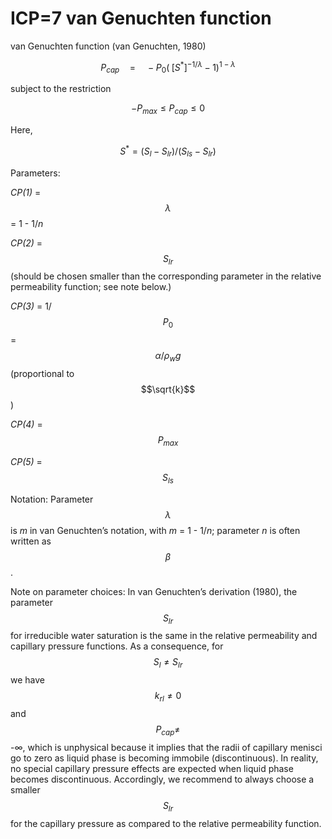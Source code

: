 # ICP=7  van Genuchten function

van Genuchten function (van Genuchten, 1980)                                                                                              &#x20;

$$P_{cap}\quad=\quad-P_0(\;[S^*]^{-1/λ}-1)^{1-λ}$$&#x20;

&#x20;subject to the restriction &#x20;

&#x20;$$-P_{max}\leqslant P_{cap}\leqslant 0$$

Here,&#x20;

$$S^*=(S_l-S_{lr})/(S_{ls}-S_{lr})$$

Parameters:     &#x20;

_CP(1)_ = $$\lambda$$ = 1 - 1/_n_

_CP(2)_ = $$S_{lr}$$     (should be chosen smaller than the corresponding  parameter in the relative permeability function; see note below.)

_CP(3)_ = 1/ $$P_0$$ = $$\alpha/\rho_wg$$ (proportional to $$\sqrt{k}$$)

_CP(4)_ = $$P_{max}$$

_CP(5)_ = $$S_{ls}$$

Notation: Parameter $$\lambda$$ is _m_ in van Genuchten’s notation, with _m_ = 1 - 1/_n_;                                      parameter _n_ is often written as $$\beta$$.

Note on parameter choices: In van Genuchten’s derivation (1980), the parameter $$S_{lr}$$for irreducible water saturation is the same in the relative permeability and capillary pressure functions. As a consequence, for $$S_l\ne S_{lr}$$we have $$k_{rl} \ne 0$$and $$P_{cap}\ne$$-∞, which is unphysical because it implies that the radii of capillary menisci go to zero as liquid phase is becoming immobile (discontinuous). In reality, no special capillary pressure effects are expected when liquid phase becomes discontinuous. Accordingly, we recommend to always choose a smaller $$S_{lr}$$for the capillary pressure as compared to the relative permeability function.

